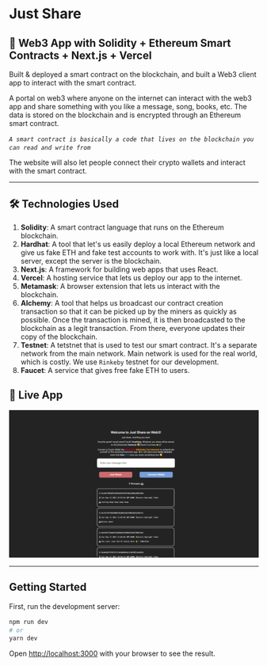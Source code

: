 # **Just Share**

## 📝 **Web3 App with Solidity + Ethereum Smart Contracts + Next.js + Vercel**

Built & deployed a smart contract on the blockchain, and built a Web3 client app to interact with the smart contract.

A portal on web3 where anyone on the internet can interact with the web3 app and share something with you like a message, song, books, etc. The data is stored on the blockchain and is encrypted through an Ethereum smart contract.

*`A smart contract is basically a code that lives on the blockchain you can read and write from`*

The website will also let people connect their crypto wallets and interact with the smart contract.

---
## 🛠 **Technologies Used**

1. **Solidity**: A smart contract language that runs on the Ethereum blockchain.
2. **Hardhat**: A tool that let's us easily deploy a local Ethereum network and give us fake ETH and fake test accounts to work with. It's just like a local server, except the server is the blockchain.
3. **Next.js**: A framework for building web apps that uses React.
4. **Vercel**: A hosting service that lets us deploy our app to the internet.
5. **Metamask**: A browser extension that lets us interact with the blockchain.
6. **Alchemy**: A tool that helps us broadcast our contract creation transaction so that it can be picked up by the miners as quickly as possible. Once the transaction is mined, it is then broadcasted to the blockchain as a legit transaction. From there, everyone updates their copy of the blockchain.
7. **Testnet**: A tetstnet that is used to test our smart contract. It's a separate network from the main network. Main network is used for the real world, which is costly. We use `Rinkeby` testnet for our development. 
8. **Faucet**: A service that gives free fake ETH to users.

## 🔗 **Live App**

[![Demo](./assets/justshare.png)](https://justshare.vercel.app)


---
## Getting Started

First, run the development server:

```bash
npm run dev
# or
yarn dev
```

Open [http://localhost:3000](http://localhost:3000) with your browser to see the result.

